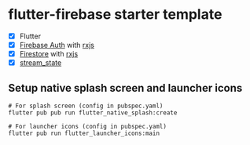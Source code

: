 # flutter-firebase starter template

- [x] Flutter
- [x] [Firebase Auth](https://firebase.google.com/docs/auth) with [rxjs](https://pub.dev/packages/rxdart)
- [x] [Firestore](https://firebase.google.com/docs/firestore) with [rxjs](https://pub.dev/packages/rxdart)
- [x] [stream_state](https://pub.dev/packages/stream_state)

## Setup native splash screen and launcher icons

```
# For splash screen (config in pubspec.yaml)
flutter pub pub run flutter_native_splash:create

# For launcher icons (config in pubspec.yaml)
flutter pub run flutter_launcher_icons:main

```
